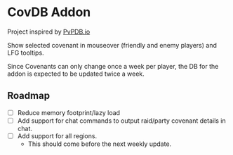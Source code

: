 # CovDB Addon

Project inspired by [PvPDB.io](https://github.com/qwazerty/pvpdb.io)

Show selected covenant in mouseover (friendly and enemy players) and LFG tooltips.

Since Covenants can only change once a week per player, the DB for the addon is expected to be updated twice a week.

## Roadmap

- [ ] Reduce memory footprint/lazy load
- [ ] Add support for chat commands to output raid/party covenant details in chat.
- [ ] Add support for all regions.
    - This should come before the next weekly update.
